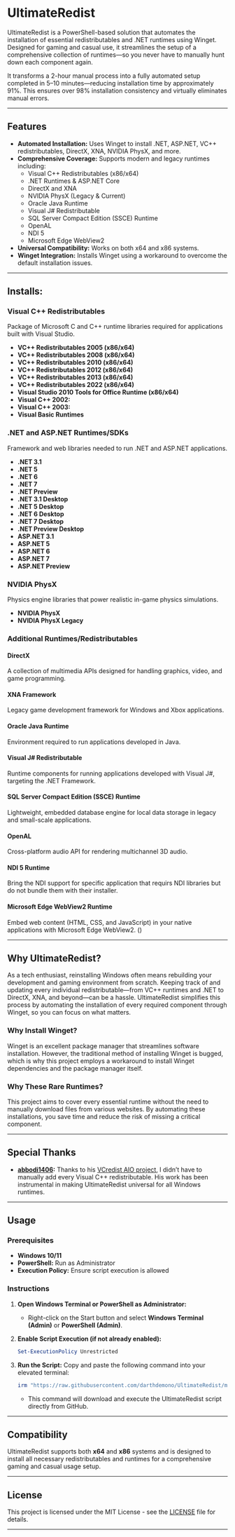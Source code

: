 # UltimateRedist

UltimateRedist is a PowerShell-based solution that automates the installation of essential redistributables and .NET runtimes using Winget. Designed for gaming and casual use, it streamlines the setup of a comprehensive collection of runtimes—so you never have to manually hunt down each component again.

It transforms a 2-hour manual process into a fully automated setup completed in 5–10 minutes—reducing installation time by approximately 91%. This ensures over 98% installation consistency and virtually eliminates manual errors.

---

## Features

- **Automated Installation:** Uses Winget to install .NET, ASP.NET, VC++ redistributables, DirectX, XNA, NVIDIA PhysX, and more.
- **Comprehensive Coverage:** Supports modern and legacy runtimes including:
  - Visual C++ Redistributables (x86/x64)
  - .NET Runtimes & ASP.NET Core
  - DirectX and XNA
  - NVIDIA PhysX (Legacy & Current)
  - Oracle Java Runtime
  - Visual J# Redistributable
  - SQL Server Compact Edition (SSCE) Runtime
  - OpenAL
  - NDI 5
  - Microsoft Edge WebView2
- **Universal Compatibility:** Works on both x64 and x86 systems.
- **Winget Integration:** Installs Winget using a workaround to overcome the default installation issues.

---

## Installs:

### Visual C++ Redistributables
Package of Microsoft C and C++ runtime libraries required for applications built with Visual Studio.

- **VC++ Redistributables 2005 (x86/x64)**
- **VC++ Redistributables 2008 (x86/x64)**
- **VC++ Redistributables 2010 (x86/x64)**
- **VC++ Redistributables 2012 (x86/x64)**
- **VC++ Redistributables 2013 (x86/x64)**
- **VC++ Redistributables 2022 (x86/x64)**
- **Visual Studio 2010 Tools for Office Runtime (x86/x64)**
- **Visual C++ 2002:**
- **Visual C++ 2003:**
- **Visual Basic Runtimes**

### .NET and ASP.NET Runtimes/SDKs
Framework and web libraries needed to run .NET and ASP.NET applications.

- **.NET 3.1**
- **.NET 5**
- **.NET 6**
- **.NET 7**
- **.NET Preview**
- **.NET 3.1 Desktop**
- **.NET 5 Desktop**
- **.NET 6 Desktop**
- **.NET 7 Desktop**
- **.NET Preview Desktop**
- **ASP.NET 3.1**
- **ASP.NET 5**
- **ASP.NET 6**
- **ASP.NET 7**
- **ASP.NET Preview**

### NVIDIA PhysX
Physics engine libraries that power realistic in-game physics simulations.
- **NVIDIA PhysX**
- **NVIDIA PhysX Legacy**

### Additional Runtimes/Redistributables
#### DirectX
A collection of multimedia APIs designed for handling graphics, video, and game programming.
#### XNA Framework
Legacy game development framework for Windows and Xbox applications.
#### Oracle Java Runtime
Environment required to run applications developed in Java.
#### Visual J# Redistributable
Runtime components for running applications developed with Visual J#, targeting the .NET Framework.
#### SQL Server Compact Edition (SSCE) Runtime
Lightweight, embedded database engine for local data storage in legacy and small-scale applications.
#### OpenAL
Cross-platform audio API for rendering multichannel 3D audio.
#### NDI 5 Runtime
Bring the NDI support for specific application that requirs NDI libraries but do not bundle them with their installer.
#### Microsoft Edge WebView2 Runtime
Embed web content (HTML, CSS, and JavaScript) in your native applications with Microsoft Edge WebView2. ()

---

## Why UltimateRedist?

As a tech enthusiast, reinstalling Windows often means rebuilding your development and gaming environment from scratch. Keeping track of and updating every individual redistributable—from VC++ runtimes and .NET to DirectX, XNA, and beyond—can be a hassle. UltimateRedist simplifies this process by automating the installation of every required component through Winget, so you can focus on what matters.

### Why Install Winget?
Winget is an excellent package manager that streamlines software installation. However, the traditional method of installing Winget is bugged, which is why this project employs a workaround to install Winget dependencies and the package manager itself.

### Why These Rare Runtimes?
This project aims to cover every essential runtime without the need to manually download files from various websites. By automating these installations, you save time and reduce the risk of missing a critical component.

---

## Special Thanks

- **[abbodi1406](https://github.com/abbodi1406/):** Thanks to his [VCredist AIO project](https://github.com/abbodi1406/vcredist), I didn’t have to manually add every Visual C++ redistributable. His work has been instrumental in making UltimateRedist universal for all Windows runtimes.

---

## Usage

### Prerequisites
- **Windows 10/11**
- **PowerShell:** Run as Administrator
- **Execution Policy:** Ensure script execution is allowed

### Instructions

1. **Open Windows Terminal or PowerShell as Administrator:**
   - Right-click on the Start button and select **Windows Terminal (Admin)** or **PowerShell (Admin)**.

2. **Enable Script Execution (if not already enabled):**
   ```powershell
   Set-ExecutionPolicy Unrestricted
   ```

3. **Run the Script:**
   Copy and paste the following command into your elevated terminal:
   ```powershell
   irm "https://raw.githubusercontent.com/darthdemono/UltimateRedist/main/UltimateRedist.ps1" | iex
   ```
   - This command will download and execute the UltimateRedist script directly from GitHub.

---

## Compatibility

UltimateRedist supports both **x64** and **x86** systems and is designed to install all necessary redistributables and runtimes for a comprehensive gaming and casual usage setup.

---
## License

This project is licensed under the MIT License - see the [LICENSE](LICENSE) file for details.

---
